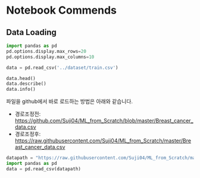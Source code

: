 # Notebook Commends

## Data Loading

```python
import pandas as pd
pd.options.display.max_rows=20
pd.options.display.max_columns=10

data = pd.read_csv('../dataset/train.csv')

data.head()
data.describe()
data.info()
```

파일을 github에서 바로 로드하는 방법은 아래와 같습니다. 

- 경로조정전: https://github.com/Suji04/ML_from_Scratch/blob/master/Breast_cancer_data.csv
- 경로조정후: https://raw.githubusercontent.com/Suji04/ML_from_Scratch/master/Breast_cancer_data.csv

```python
datapath = "https://raw.githubusercontent.com/Suji04/ML_from_Scratch/master/Breast_cancer_data.csv"
import pandas as pd
data = pd.read_csv(datapath)
```


